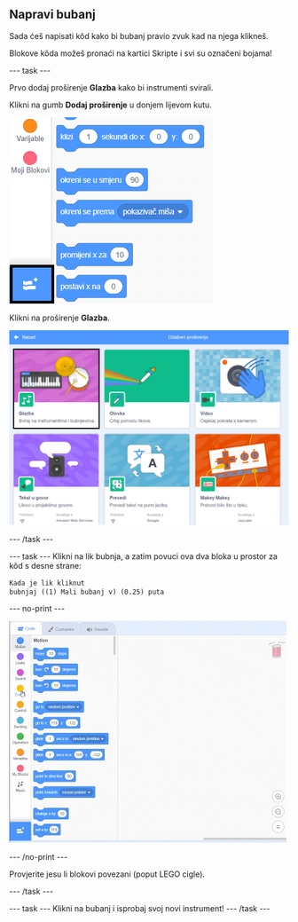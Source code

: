 ## Napravi bubanj

Sada ćeš napisati kôd kako bi bubanj pravio zvuk kad na njega klikneš.

Blokove kôda možeš pronaći na kartici Skripte i svi su označeni bojama!

--- task ---

Prvo dodaj proširenje **Glazba** kako bi instrumenti svirali.

Klikni na gumb **Dodaj proširenje** u donjem lijevom kutu.

![istaknuti gumb za dodavanje proširenja](images/add-extension-annotated.png)

Klikni na proširenje **Glazba**.

![istaknuto proširenje za glazbu](images/click-music-annotated.png)

--- /task ---

--- task --- Klikni na lik bubnja, a zatim povuci ova dva bloka u prostor za kôd s desne strane:

```blocks3
Kada je lik kliknut
bubnjaj ((1) Mali bubanj v) (0.25) puta
```

--- no-print ---

![snimka zaslona](images/connect-block.gif)

--- /no-print ---

Provjerite jesu li blokovi povezani (poput LEGO cigle).

--- /task ---

--- task --- Klikni na bubanj i isprobaj svoj novi instrument! --- /task ---